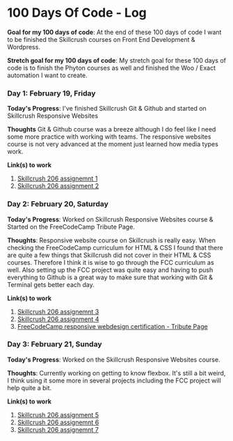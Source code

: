 # 100 Days Of Code - Log

**Goal for my 100 days of code**: At the end of these 100 days of code I want to be finished the Skillcrush courses on Front End Development & Wordpress.

**Stretch goal for my 100 days of code**: My stretch goal for these 100 days of code is to finish the Phyton courses as well and finished the Woo / Exact automation I want to create.


### Day 1: February 19, Friday

**Today's Progress**: I've finished Skillcrush Git & Github and started on Skillcrush Responsive Websites

**Thoughts** Git & Github course was a breeze although I do feel like I need some more practice with working with teams. The responsive websites course is not very advanced at the moment just learned how media types work.

**Link(s) to work**
1. [Skillcrush 206 assignemnt 1](https://github.com/danaecosijn/206-static-to-fluid)
2. [Skillcrush 206 assignment 2](https://github.com/danaecosijn/206-colors-starter)


### Day 2: February 20, Saturday

**Today's Progress**: Worked on Skillcrush Responsive Websites course & Started on the FreeCodeCamp Tribute Page.

**Thoughts**: Responsive website course on Skillcrush is really easy. When checking the FreeCodeCamp curriculum for HTML & CSS I found that there are quite a few things that Skillcrush did not cover in their HTML & CSS courses. Therefore I think it is wise to go through the FCC curriculum as well. Also setting up the FCC project was quite easy and having to push everything to Github is a great way to make sure that working with Git & Terminal gets better each day.

**Link(s) to work**
1. [Skillcrush 206 assignemnt 3](https://github.com/danaecosijn/206-breakpoints-starter)
2. [Skillcrush 206 assignment 4](https://github.com/danaecosijn/206-font-colors-starter)
3. [FreeCodeCamp responsive webdesign certification - Tribute Page](https://github.com/danaecosijn/fcc-build-a-tribute-page)


### Day 3: February 21, Sunday

**Today's Progress**: Worked on the Skillcrush Responsive Websites course.

**Thoughts**: Currently working on getting to know flexbox. It's still a bit weird, I think using it some more in several projects including the FCC project will help quite a bit. 

**Link(s) to work**
1. [Skillcrush 206 assignment 5](https://github.com/danaecosijn/206-center-flexbox-starter)
2. [Skillcrush 206 assignemnt 6](https://github.com/danaecosijn/206-center-flexbox-starter-2)
3. [Skillcrush 206 assignemnt 7](https://github.com/danaecosijn/206-flexbox-customize-starter)
